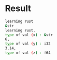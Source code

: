 # Result

```bash
learning rust
&str
learning rust,
type of val (x) : &str
6,
type of val (y) : i32
3.14,
type of val (z) : f64

```

